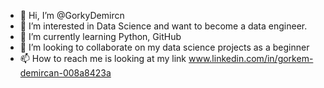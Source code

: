 - 👋 Hi, I’m @GorkyDemircn
- 👀 I’m interested in Data Science and want to become a data engineer.
- 🌱 I’m currently learning Python, GitHub
- 💞️ I’m looking to collaborate on my data science projects as a beginner
- 📫 How to reach me is looking at my link www.linkedin.com/in/gorkem-demircan-008a8423a

<!---
GorkyDemircn/GorkyDemircn is a ✨ special ✨ repository because its `README.md` (this file) appears on your GitHub profile.
You can click the Preview link to take a look at your changes.
--->
